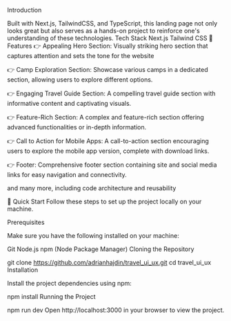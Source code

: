 Introduction

Built with Next.js, TailwindCSS, and TypeScript, this landing page not only looks great but also serves as a hands-on project to reinforce one's understanding of these technologies.
Tech Stack
Next.js
Tailwind CSS
🔋 Features
👉 Appealing Hero Section: Visually striking hero section that captures attention and sets the tone for the website

👉 Camp Exploration Section: Showcase various camps in a dedicated section, allowing users to explore different options.

👉 Engaging Travel Guide Section: A compelling travel guide section with informative content and captivating visuals.

👉 Feature-Rich Section: A complex and feature-rich section offering advanced functionalities or in-depth information.

👉 Call to Action for Mobile Apps: A call-to-action section encouraging users to explore the mobile app version, complete with download links.

👉 Footer: Comprehensive footer section containing site and social media links for easy navigation and connectivity.

and many more, including code architecture and reusability

🤸 Quick Start
Follow these steps to set up the project locally on your machine.

Prerequisites

Make sure you have the following installed on your machine:

Git
Node.js
npm (Node Package Manager)
Cloning the Repository

git clone https://github.com/adrianhajdin/travel_ui_ux.git
cd travel_ui_ux
Installation

Install the project dependencies using npm:

npm install
Running the Project

npm run dev
Open http://localhost:3000 in your browser to view the project.
 
